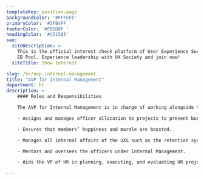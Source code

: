 ```yaml
---
templateKey: position-page
backgroundColor: '#FFFEF5'
primaryColor: '#3FB4FF '
footerColor: '#FBDD8F '
headingColor: '#d51585'
seo:
  siteDescription: >-
    This is the official interest check platform of User Experience Society for
    EB Pool. Experience leadership with UX Society and join now!
  siteTitle: Show Interest

slug: /hr/avp-internal-management
title: "AVP for Internal Management"
department: hr
description: >-
    #### Roles and Responsibilities

    The AVP for Internal Management is in charge of working alongside the VP of Human Resources in managing the manpower within the organization. They should execute the following tasks:

    - Assigns and manages officer allocation to projects to prevent burnout.

    - Ensures that members’ happiness and morale are boosted.

    - Manages all internal affairs of the UXS such as the retention system, officer allocation, conflict resolution, member research, and wellbeing evaluation.

    - Mentors and oversees the officers under Internal Management.

    - Aids the VP of HR in planning, executing, and evaluating HR projects and initiatives.

---
```


